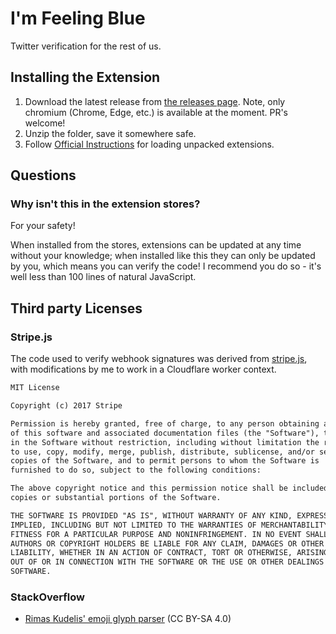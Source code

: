 # I'm Feeling Blue

Twitter verification for the rest of us.

## Installing the Extension

1. Download the latest release from [the releases page](https://github.com/JacksonKearl/FeelingBlue/releases). Note, only chromium (Chrome, Edge, etc.) is available at the moment. PR's welcome!
1. Unzip the folder, save it somewhere safe.
1. Follow [Official Instructions](https://developer.chrome.com/docs/extensions/mv3/getstarted/development-basics/#load-unpacked) for loading unpacked extensions.

## Questions

### Why isn't this in the extension stores? 

For your safety!

When installed from the stores, extensions can be updated at any time without your knowledge; when installed like this they can only be updated by you, which means you can verify the code! I recommend you do so - it's well less than 100 lines of natural JavaScript.

## Third party Licenses

### Stripe.js
The code used to verify webhook signatures was derived from [stripe.js](https://github.com/stripe/stripe-js), with modifications by me to work in a Cloudflare worker context.
```md
MIT License

Copyright (c) 2017 Stripe

Permission is hereby granted, free of charge, to any person obtaining a copy
of this software and associated documentation files (the "Software"), to deal
in the Software without restriction, including without limitation the rights
to use, copy, modify, merge, publish, distribute, sublicense, and/or sell
copies of the Software, and to permit persons to whom the Software is
furnished to do so, subject to the following conditions:

The above copyright notice and this permission notice shall be included in all
copies or substantial portions of the Software.

THE SOFTWARE IS PROVIDED "AS IS", WITHOUT WARRANTY OF ANY KIND, EXPRESS OR
IMPLIED, INCLUDING BUT NOT LIMITED TO THE WARRANTIES OF MERCHANTABILITY,
FITNESS FOR A PARTICULAR PURPOSE AND NONINFRINGEMENT. IN NO EVENT SHALL THE
AUTHORS OR COPYRIGHT HOLDERS BE LIABLE FOR ANY CLAIM, DAMAGES OR OTHER
LIABILITY, WHETHER IN AN ACTION OF CONTRACT, TORT OR OTHERWISE, ARISING FROM,
OUT OF OR IN CONNECTION WITH THE SOFTWARE OR THE USE OR OTHER DEALINGS IN THE
SOFTWARE.
```

### StackOverflow

- [Rimas Kudelis' emoji glyph parser](https://stackoverflow.com/a/68146409) (CC BY-SA 4.0)